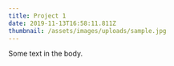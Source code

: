 ```yaml
---
title: Project 1
date: 2019-11-13T16:58:11.811Z
thumbnail: /assets/images/uploads/sample.jpg
---
```

Some text in the body.
